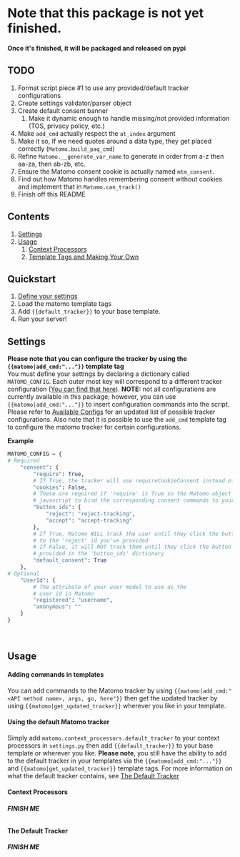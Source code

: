 # Note that this package is not yet finished.
**Once it's finished, it will be packaged and released on pypi**


## TODO
1. Format script piece #1 to use any provided/default tracker configurations<br/>
2. Create settings validator/parser object<br/>
3. Create default consent banner<br/>
    1. Make it dynamic enough to handle missing/not provided information (TOS, privacy policy, etc.)<br/>
4. Make `add_cmd` actually respect the `at_index` argument<br/>
5. Make it so, If we need quotes around a data type, they get placed correctly (`Matomo.build_paq_cmd`)<br/>
6. Refine `Matomo.__generate_var_name` to generate in order from a-z then aa-za, then ab-zb, etc.<br/>
7. Ensure the Matomo consent cookie is actually named `mtm_consent`.<br/>
8. Find out how Matomo handles remembering consent without cookies and implement that in `Matomo.can_track()`<br/>
9. Finish off this README<br/>

## Contents
1. [Settings](#settings)<br/>
2. [Usage](#usage)<br/>
    1. [Context Processors](#context-processors)<br/>
    2. [Template Tags and Making Your Own](#template-tags)<br/>


## Quickstart<br/>
1. [Define your settings](#settings)<br/>
2. Load the matomo template tags<br/>
3. Add `{{default_tracker}}` to your base template.<br/>
4. Run your server!<br/>

## Settings<br/>
**Please note that you can configure the tracker by using the `{{matomo|add_cmd:"..."}}` template tag**<br/>
You must define your settings by declaring a dictionary called `MATOMO_CONFIG`.
Each outer most key will correspond to a different tracker configuration ([You can find that here](https://developer.matomo.org/api-reference/tracking-javascript)). **NOTE:** not all configurations are currently available in this package; however, you can use `{{matomo|add_cmd:"..."}}` to insert configuration commands into the script. Please refer to [Available Configs](#available-configs) for an updated list of possible tracker configurations.
Also note that it is possible to use the `add_cmd` template tag to configure the matomo tracker for certain configurations.
<br/>

**Example**<br/>
```python
MATOMO_CONFIG = {
# Required
    "consent": {
        "require": True,
        # If True, the tracker will use requireCookieConsent instead of requireConsent
        "cookies": False,
        # These are required if 'require' is True so the Matomo object can generate
        # javascript to bind the corresponding consent commands to your consent buttons.
        "button_ids": {
            "reject": "reject-tracking",
            "accept": "accept-tracking"
        },
        # If True, Matomo WILL track the user until they click the button corresponding
        # to the 'reject' id you've provided
        # If False, it will NOT track them until they click the button with the id you've
        # provided in the 'button_ids' dictionary
        "default_consent": True
    },
# Optional
    "UserId": {
        # The attribute of your user model to use as the
        # user id in Matomo
        "registered": "username",
        "anonymous": ""
    }
}
```
<br/>

## Usage<br/>

#### Adding commands in templates
You can add commands to the Matomo tracker by using `{{matomo|add_cmd:"<API method name>, args, go, here"}}` then get the updated tracker by using `{{matomo|get_updated_tracker}}` wherever you like in your template.

#### Using the default Matomo tracker
Simply add `matomo.context_processors.default_tracker` to your context processors in `settings.py` then add `{{default_tracker}}` to your base template or wherever you like.
**Please note**, you still have the ability to add to the default tracker in your templates via the `{{matomo|add_cmd:"..."}}` and `{{matomo|get_updated_tracker}}` template tags. For more information on what the default tracker contains, see [The Default Tracker](#the-default-tracker)

#### Context Processors
###### **FINISH ME**

#### The Default Tracker
###### **FINISH ME**